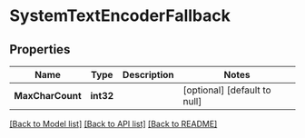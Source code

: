 # SystemTextEncoderFallback

## Properties
Name | Type | Description | Notes
------------ | ------------- | ------------- | -------------
**MaxCharCount** | **int32** |  | [optional] [default to null]

[[Back to Model list]](../README.md#documentation-for-models) [[Back to API list]](../README.md#documentation-for-api-endpoints) [[Back to README]](../README.md)

